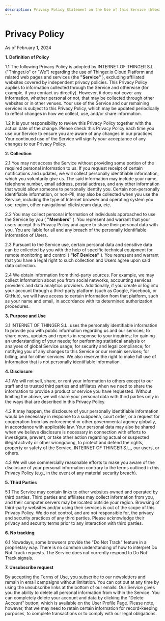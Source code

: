 ```yaml
---
description: Privacy Policy Statement on the Use of this Service (Website)
---
```


# Privacy Policy

As of February 1, 2024

**1. Definition of Policy**

1.1 The following Privacy Policy is adopted by INTERNET OF THINGER S.L. ("Thinger.io" or "We") regarding the use of Thinger.io Cloud Platform and related web pages and services (the **"Service"** ), excluding affiliated websites covered by independent privacy policies. This Privacy Policy applies to information collected through the Service and otherwise (for example, if you contact us directly). However, it does not cover any information, whether personal or not, that may be collected through other websites or in other venues. Your use of the Service and our remaining services is subject to this Privacy Policy, which may be updated periodically to reflect changes in how we collect, use, and/or share information.

1.2 It is your responsibility to review this Privacy Policy together with the actual date of the change. Please check this Privacy Policy each time you use our Service to ensure you are aware of any changes in our practices. Your continued use of the Service will signify your acceptance of any changes to our Privacy Policy.

**2. Collection**

2.1 You may not access the Service without providing some portion of the required personal information to us. If you request receipt of certain notifications and updates, we will collect personally identifiable information, which you voluntarily give us. The said information may include your name, telephone number, email address, postal address, and any other information that would allow someone to personally identify you. Certain non-personally identifiable information, or non-PII, may also be collected when you use the Service, including the type of Internet browser and operating system you use, region, other navigational clickstream data, etc.

2.2 You may collect personal information of individuals approached to use the Service by you ( **"Members"** ). You represent and warrant that your users accept this Privacy Policy and agree to share their personal data with you. You are liable for all and any breach of the personally identifiable information of Users.

2.3 Pursuant to the Service use, certain personal data and sensitive data can be collected by you with the help of specific technical equipment for remote monitoring and control ( **"IoT Devices"** ). You represent and warrant that you have a legal right to such collection and Users agree upon said data collection.

2.4 We obtain information from third-party sources. For example, we may collect information about you from social networks, accounting services providers and data analytics providers. Additionally, if you create or log into your account through a third-party platform (such as Google, Facebook, or GitHub), we will have access to certain information from that platform, such as your name and email, in accordance with its determined authorization procedures.

**3. Purpose and Use**

3.1 INTERNET OF THINGER S.L. uses the personally identifiable information to provide you with public information regarding us and our services; to share news, updates and reports in response to your inquiries; for gaining an understanding of your needs; for performing statistical analysis or analyses of global Service usage; for security and legal compliance; for notifying you of any changes to this Service or our remain services; for billing; and for other services. We also reserve the right to make full use of information that is not personally identifiable information.

**4. Disclosure**

4.1 We will not sell, share, or rent your information to others except to our staff and to trusted third parties and affiliates when we need to share the information to provide a product or service you have requested. Without limiting the above, we will share your personal data with third parties only in the ways that are described in this Privacy Policy.

4.2 It may happen, the disclosure of your personally identifiable information would be necessary in response to a subpoena, court order, or a request for cooperation from law enforcement or other governmental agency globally, in accordance with applicable law. Your personal data may also be shared when we believe disclosure is necessary in connection with efforts to investigate, prevent, or take other action regarding actual or suspected illegal activity or other wrongdoing, to protect and defend the rights, property or safety of the Service, INTERNET OF THINGER S.L., our users, or others.

4.3 We will use commercially reasonable efforts to make you aware of the disclosure of your personal information contrary to the terms outlined in this Privacy Policy (e.g., in the event of any material security breach).

**5. Third Parties**

5.1 The Service may contain links to other websites owned and operated by third parties. Third parties and affiliates may collect information from you, and their computer servers may be located outside your region. Browsing of third-party websites and/or using their services is out of the scope of this Privacy Policy. We do not control, and are not responsible for, the privacy and security practices of any third parties. Please acknowledge their privacy and security terms prior to any interaction with third parties.

**6. No tracking**

6.1 Nowadays, some browsers provide the "Do Not Track" feature in a proprietary way. There is no common understanding of how to interpret Do Not Track requests. The Service does not currently respond to Do Not Track signals.

**7. Unsubscribe request**

By accepting the [Terms of Use](https://thingsboard.io/products/paas/terms-of-use/), you subscribe to our newsletters and remain in email campaigns without limitation. You can opt out at any time by using the unsubscribe links at the bottom of our emails. Our Service gives you the ability to delete all personal information from within the Service. You can completely delete your account and data by clicking the "Delete Account" button, which is available on the User Profile Page. Please note, however, that we may need to retain certain information for record-keeping purposes, to complete transactions or to comply with our legal obligations.
